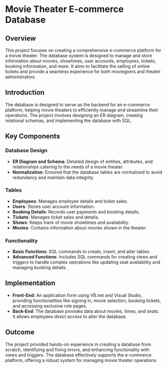 # Movie Theater E-commerce Database

## Overview
This project focuses on creating a comprehensive e-commerce platform for a movie theater. The database system is designed to manage and store information about movies, showtimes, user accounts, employees, tickets, booking information, and more. It aims to facilitate the selling of online tickets and provide a seamless experience for both moviegoers and theater administrators.

## Introduction
The database is designed to serve as the backend for an e-commerce platform, helping movie theaters to efficiently manage and streamline their operations. The project involves designing an ER diagram, creating relational schemas, and implementing the database with SQL.

## Key Components

### Database Design
- **ER Diagram and Schema**: Detailed design of entities, attributes, and relationships catering to the needs of a movie theater.
- **Normalization**: Ensured that the database tables are normalized to avoid redundancy and maintain data integrity.

### Tables
- **Employees**: Manages employee details and ticket sales.
- **Users**: Stores user account information.
- **Booking Details**: Records user payments and booking details.
- **Tickets**: Manages ticket sales and details.
- **Shows**: Keeps track of movie showtimes and availability.
- **Movies**: Contains information about movies shown in the theater.

### Functionality
- **Basic Functions**: SQL commands to create, insert, and alter tables.
- **Advanced Functions**: Includes SQL commands for creating views and triggers to handle complex operations like updating seat availability and managing booking details.

## Implementation
- **Front-End**: An application form using VB.net and Visual Studio, providing functionalities like signing in, movie selection, booking tickets, and accessing exclusive role pages.
- **Back-End**: The database provides data about movies, times, and seats. It allows employees direct access to alter the database.

## Outcome
The project provided hands-on experience in creating a database from scratch, identifying and fixing errors, and enhancing functionality with views and triggers. The database effectively supports the e-commerce platform, offering a robust system for managing movie theater operations.
